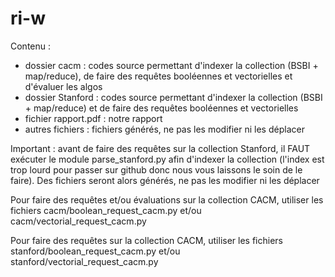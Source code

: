 # ri-w

Contenu : 
  - dossier cacm : codes source permettant d'indexer la collection (BSBI + map/reduce), de faire des requêtes booléennes et vectorielles et d'évaluer les algos
  - dossier Stanford : codes source permettant d'indexer la collection (BSBI + map/reduce) et de faire des requêtes booléennes et vectorielles
  - fichier rapport.pdf : notre rapport
  - autres fichiers : fichiers générés, ne pas les modifier ni les déplacer

Important : avant de faire des requêtes sur la collection Stanford, il FAUT exécuter le module parse_stanford.py afin d'indexer la collection (l'index est trop lourd pour passer sur github donc nous vous laissons le soin de le faire). Des fichiers seront alors générés, ne pas les modifier ni les déplacer

Pour faire des requêtes et/ou évaluations sur la collection CACM, utiliser les fichiers cacm/boolean_request_cacm.py et/ou cacm/vectorial_request_cacm.py

Pour faire des requêtes sur la collection CACM, utiliser les fichiers stanford/boolean_request_cacm.py et/ou stanford/vectorial_request_cacm.py
